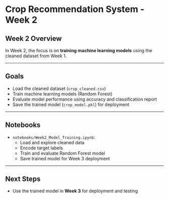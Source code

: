 # Crop Recommendation System - Week 2

## Week 2 Overview
In Week 2, the focus is on **training machine learning models** using the cleaned dataset from Week 1.

---

## Goals
- Load the cleaned dataset (`crop_cleaned.csv`)
- Train machine learning models (Random Forest)
- Evaluate model performance using accuracy and classification report
- Save the trained model (`crop_model.pkl`) for deployment

---

## Notebooks
- `notebooks/Week2_Model_Training.ipynb`:
  - Load and explore cleaned data
  - Encode target labels
  - Train and evaluate Random Forest model
  - Save trained model for Week 3 deployment

---

## Next Steps
- Use the trained model in **Week 3** for deployment and testing
